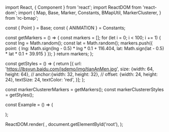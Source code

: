 import React, { Component } from 'react';
import ReactDOM from 'react-dom';
import {
  Map,
  Base,
  Marker,
  Constants,
  BMapUtil,
  MarkerClusterer,
} from 'rc-bmap';

const { Point } = Base;
const { ANIMATION } = Constants;

const getMarkers = () => {
  const markers = [];
  for (let i = 0; i < 100; i += 1) {
    const lng = Math.random();
    const lat = Math.random();
    markers.push({
      point:  {
        lng: Math.sign(lng - 0.5) * lng * 0.1 + 116.404,
        lat: Math.sign(lat - 0.5) * lat * 0.1 + 39.915
      }
    });
  }
  return markers;
};

const getStyles = () => {
  return [{
    url: 'https://lbsyun.baidu.com/jsdemo/img/tianAnMen.jpg',
    size: {width: 64, height: 64},
    // anchor:{width: 32, height: 32},
    // offset: {width: 24, height: 24},
    textSize: 24,
    textColor: 'red',
  }];
};

const markerClustererMarkers = getMarkers();
const markerClustererStyles = getStyles();


const Example = () => (
  <div style={{ height: '100vh' }}>
    <Map
      ak="WAeVpuoSBH4NswS30GNbCRrlsmdGB5Gv"
      zoom={15}
      scrollWheelZoom
    >
      <Point name="center" lng="116.404" lat="39.915" />
      <MarkerClusterer
        markers={markerClustererMarkers}
        // styles={markerClustererStyles}
      />
    </Map>
  </div>
);

ReactDOM.render(
  <Example />,
  document.getElementById('root'),
);
